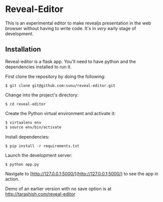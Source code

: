 Reveal-Editor
=============

This is an experimental editor to make revealjs presentation in the web browser without having to write code. It's in *very* early stage of development.

Installation
------------
Reveal-editor is a flask app. You'll need to have python and the dependencies installed to run it.

First clone the repository by doing the following:
```
$ git clone git@github.com:sunu/reveal-editor.git
```
Change into the project's directory:
```
$ cd reveal-editor
```
Create the Python virtual environment and activate it:
```sh
$ virtualenv env
$ source env/bin/activate
```
Install dependencies:
```
$ pip install -r requirements.txt
```
Launch the development server:
```
$ python app.py
```
Navigate to [http://127.0.0.1:5000/](http://127.0.0.1:5000/) to see the app in action.

Demo of an earlier version with no save option is at http://tarashish.com/reveal-editor